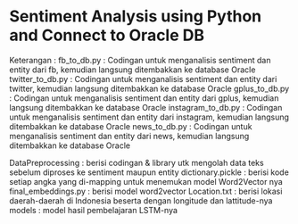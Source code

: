 # Sentiment Analysis using Python and Connect to Oracle DB
Keterangan :
fb_to_db.py : Codingan untuk menganalisis sentiment dan entity dari fb, kemudian langsung ditembakkan ke database Oracle
twitter_to_db.py : Codingan untuk menganalisis sentiment dan entity dari twitter, kemudian langsung ditembakkan ke database Oracle
gplus_to_db.py : Codingan untuk menganalisis sentiment dan entity dari gplus, kemudian langsung ditembakkan ke database Oracle
instagram_to_db.py : Codingan untuk menganalisis sentiment dan entity dari instagram, kemudian langsung ditembakkan ke database Oracle
news_to_db.py : Codingan untuk menganalisis sentiment dan entity dari news, kemudian langsung ditembakkan ke database Oracle

DataPreprocessing : berisi codingan & library utk mengolah data teks sebelum diproses ke sentiment maupun entity
dictionary.pickle : berisi kode setiap angka yang di-mapping untuk menemukan model Word2Vector nya
final_embeddings.py : berisi model word2vector
Location.txt : berisi lokasi daerah-daerah di Indonesia beserta dengan longitude dan lattitude-nya
models : model hasil pembelajaran LSTM-nya

